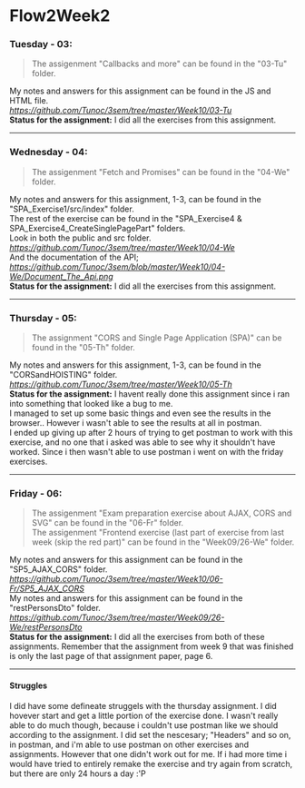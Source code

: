 # Flow2Week2

### Tuesday - 03:

> The assigenment "Callbacks and more" can be found in the "03-Tu" folder.  

My notes and answers for this assignment can be found in the JS and HTML file.  
*https://github.com/Tunoc/3sem/tree/master/Week10/03-Tu*  
**Status for the assignment:** I did all the exercises from this assignment.
***

### Wednesday - 04:

> The assigenment "Fetch and Promises" can be found in the "04-We" folder.  

My notes and answers for this assignment, 1-3, can be found in the "SPA_Exercise1/src/index" folder.  
The rest of the exercise can be found in the "SPA_Exercise4 & SPA_Exercise4_CreateSinglePagePart" folders.  
Look in both the public and src folder.  
*https://github.com/Tunoc/3sem/tree/master/Week10/04-We*  
And the documentation of the API;  
*https://github.com/Tunoc/3sem/blob/master/Week10/04-We/Document_The_Api.png*  
**Status for the assignment:** I did all the exercises from this assignment.
***

### Thursday - 05:

> The assignment "CORS and Single Page Application (SPA)" can be found in the "05-Th" folder.  

My notes and answers for this assignment, 1-3, can be found in the "CORSandHOISTING" folder.  
*https://github.com/Tunoc/3sem/tree/master/Week10/05-Th*  
**Status for the assignment:** I havent really done this assignment since i ran into something that looked like a bug to me.  
I managed to set up some basic things and even see the results in the browser.. However i wasn't able to see the results at all in postman.  
I ended up giving up after 2 hours of trying to get postman to work with this exercise, and no one that i asked was able to see why it shouldn't have worked.
Since i then wasn't able to use postman i went on with the friday exercises.
***

### Friday - 06:

> The assigenment "Exam preparation exercise about AJAX, CORS and SVG" can be found in the "06-Fr" folder.  
> The assigenment "Frontend exercise (last part of exercise from last week (skip the red part)" can be found in the "Week09/26-We" folder.  

My notes and answers for this assignment can be found in the "SP5_AJAX_CORS" folder.  
*https://github.com/Tunoc/3sem/tree/master/Week10/06-Fr/SP5_AJAX_CORS*  
My notes and answers for this assignment can be found in the "restPersonsDto" folder.  
*https://github.com/Tunoc/3sem/tree/master/Week09/26-We/restPersonsDto*  
**Status for the assignment:** I did all the exercises from both of these assignments. Remember that the assignment from week 9 that was finished is only the last page of that assignment paper, page 6.
***

#### Struggles

I did have some defineate struggels with the thursday assignment. I did hovever start and get a little portion of the exercise done. I wasn't really able to do much though, because i couldn't use postman like we should according to the assignment.
I did set the nescesary; "Headers" and so on, in postman, and i'm able to use postman on other exercises and assignments. However that one didn't work out for me.
If i had more time i would have tried to entirely remake the exercise and try again from scratch, but there are only 24 hours a day :'P
